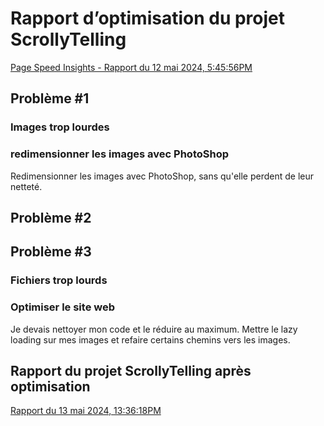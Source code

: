 #  Rapport d’optimisation du projet ScrollyTelling

[Page Speed Insights - Rapport du 12 mai 2024, 5:45:56PM](https://pagespeed.web.dev/analysis/https-abdelali-tim-momo-com/8xdjuzyz4k?form_factor=desktop)

## Problème #1
### Images trop lourdes 
### redimensionner les images avec PhotoShop
Redimensionner les images avec PhotoShop, sans qu'elle perdent de leur netteté.

## Problème #2
###
###

## Problème #3
### Fichiers trop lourds 
### Optimiser le site web
Je devais nettoyer mon code et le réduire au maximum. Mettre le lazy loading sur mes images et refaire certains chemins vers les images.

## Rapport du projet ScrollyTelling après optimisation

[Rapport du 13 mai 2024, 13:36:18PM](https://pagespeed.web.dev/analysis/https-abdelali-tim-momo-com/kkhujrkpam?form_factor=desktop)
